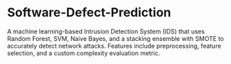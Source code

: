 # Software-Defect-Prediction
A machine learning-based Intrusion Detection System (IDS) that uses Random Forest, SVM, Naive Bayes, and a stacking ensemble with SMOTE to accurately detect network attacks. Features include preprocessing, feature selection, and a custom complexity evaluation metric.
